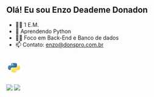 ## Olá! Eu sou Enzo Deademe Donadon

- 👨‍🎓 1 E.M.
- 🌱 Aprendendo Python
- 🏋️‍♂️ Foco em Back-End e Banco de dados
- 📫 Contato: enzo@donspro.com.br

<div style="display: inline_block"><br>
  <img align="center" alt="Python" height="30" width="40" src="https://raw.githubusercontent.com/devicons/devicon/master/icons/python/python-original.svg">

</div>

  ##
 
<div> 
  <a href="https://www.instagram.com/enzodonadon/" target="_blank"><img src="https://img.shields.io/badge/-Instagram-%23E4405F?style=for-the-badge&logo=instagram&logoColor=white" target="_blank"></a>
  <a href = "mailto:enzo@donspro.com.br"><img src="https://img.shields.io/badge/-Gmail-%23333?style=for-the-badge&logo=gmail&logoColor=white" target="_blank"></a> 
</div>

